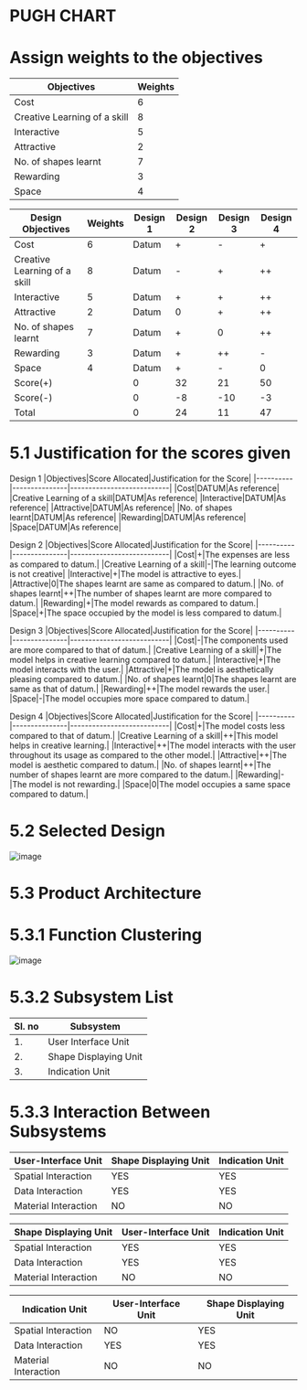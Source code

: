 # ****PUGH CHART****

# Assign weights to the objectives
|Objectives|Weights|
|----------|-------|
|Cost|6|
|Creative Learning of a skill|8|
|Interactive|5|
|Attractive|2|
|No. of shapes learnt|7|
|Rewarding|3|
|Space|4|


|Design Objectives|Weights|Design 1|Design 2|Design 3|Design 4|
|-----------------|-------|--------|--------|--------|--------|
|Cost|6|Datum|+|-|+|
|Creative Learning of a skill|8|Datum|-|+|++|
|Interactive|5|Datum|+|+|++|
|Attractive|2|Datum|0|+|++|
|No. of shapes learnt|7|Datum|+|0|++|
|Rewarding|3|Datum|+|++|-|
|Space|4|Datum|+|-|0|
|Score(+)||0|32|21|50|
|Score(-)||0|-8|-10|-3|
|Total||0|24|11|47|

# 5.1 Justification for the scores given
Design 1
|Objectives|Score Allocated|Justification for the Score|
|----------|---------------|---------------------------|
|Cost|DATUM|As reference|
|Creative Learning of a skill|DATUM|As reference|
|Interactive|DATUM|As reference|
|Attractive|DATUM|As reference|
|No. of shapes learnt|DATUM|As reference|
|Rewarding|DATUM|As reference|
|Space|DATUM|As reference|

Design 2
|Objectives|Score Allocated|Justification for the Score|
|----------|---------------|---------------------------|
|Cost|+|The expenses are less as compared to datum.|
|Creative Learning of a skill|-|The learning outcome is not creative|
|Interactive|+|The model is attractive to eyes.|
|Attractive|0|The shapes learnt are same as compared to datum.|
|No. of shapes learnt|++|The number of shapes learnt are more compared to datum.|
|Rewarding|+|The model rewards as compared to datum.|
|Space|+|The space occupied by the model is less compared to datum.|

Design 3
|Objectives|Score Allocated|Justification for the Score|
|----------|---------------|---------------------------|
|Cost|-|The components used are more compared to that of datum.|
|Creative Learning of a skill|+|The model helps in creative learning compared to datum.|
|Interactive|+|The model interacts with the user.|
|Attractive|+|The model is aesthetically pleasing compared to datum.|
|No. of shapes learnt|0|The shapes learnt are same as that of datum.|
|Rewarding|++|The model rewards the user.|
|Space|-|The model occupies more space compared to datum.|

Design 4
|Objectives|Score Allocated|Justification for the Score|
|----------|---------------|---------------------------|
|Cost|+|The model costs less compared to that of datum.|
|Creative Learning of a skill|++|This model helps in creative learning.|
|Interactive|++|The model interacts with the user throughout its usage as compared to the other model.|
|Attractive|++|The model is aesthetic compared to datum.|
|No. of shapes learnt|++|The number of shapes learnt are more compared to the datum.|
|Rewarding|-|The model is not rewarding.|
|Space|0|The model occupies a same space compared to datum.|

# ****5.2 Selected Design****

![image](https://user-images.githubusercontent.com/105198072/170904476-13834e97-b3d9-4f9b-85cc-d0446bdcfa9b.png)





# ****5.3 Product Architecture****
# ****5.3.1 Function Clustering****
![image](https://user-images.githubusercontent.com/105198072/171550876-d570d5d6-52bc-4e6a-9e42-241f1e944e8e.png)




# ****5.3.2 Subsystem List****
|Sl. no| Subsystem |
|------|-----------|
|1.| User Interface Unit |
|2.| Shape Displaying Unit |
|3.| Indication Unit |

# ****5.3.3 Interaction Between Subsystems****
|User-Interface Unit| Shape Displaying Unit | Indication Unit |
|-------------------|-----------------------|-----------------|
|Spatial Interaction | YES | YES|
| Data Interaction | YES | YES |
| Material Interaction | NO | NO |

| Shape Displaying Unit | User-Interface Unit| Indication Unit |
|-------------------|-----------------------|-----------------|
|Spatial Interaction | YES | YES|
| Data Interaction | YES | YES |
| Material Interaction | NO | NO |

| Indication Unit | User-Interface Unit | Shape Displaying Unit |
|-------------------|-----------------------|-----------------|
|Spatial Interaction | NO | YES|
| Data Interaction | YES | YES |
| Material Interaction | NO | NO |






